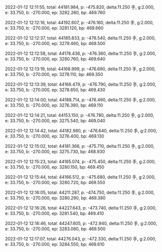 2022-01-12 12:11:55, total: 44181.984, p: -475.820, delta:11.250 手, g:2.000, e: 33.750, b: -270.000, ep: 3282.260, bp: 469.760

2022-01-12 12:12:16, total: 44192.607, p: -476.160, delta:11.250 手, g:2.000, e: 33.750, b: -270.000, ep: 3281.120, bp: 469.660

2022-01-12 12:12:37, total: 44185.833, p: -476.540, delta:11.250 手, g:2.000, e: 33.750, b: -270.000, ep: 3279.460, bp: 469.500

2022-01-12 12:12:58, total: 44178.436, p: -476.360, delta:11.250 手, g:2.000, e: 33.750, b: -270.000, ep: 3280.760, bp: 469.640

2022-01-12 12:13:19, total: 44168.999, p: -476.690, delta:11.250 手, g:2.000, e: 33.750, b: -270.000, ep: 3278.110, bp: 469.350

2022-01-12 12:13:39, total: 44166.479, p: -476.790, delta:11.250 手, g:2.000, e: 33.750, b: -270.000, ep: 3278.650, bp: 469.430

2022-01-12 12:14:00, total: 44188.714, p: -476.490, delta:11.250 手, g:2.000, e: 33.750, b: -270.000, ep: 3276.390, bp: 469.110

2022-01-12 12:14:21, total: 44153.150, p: -476.780, delta:11.250 手, g:2.000, e: 33.750, b: -270.000, ep: 3275.540, bp: 469.040

2022-01-12 12:14:42, total: 44182.980, p: -476.640, delta:11.250 手, g:2.000, e: 33.750, b: -270.000, ep: 3276.400, bp: 469.130

2022-01-12 12:15:02, total: 44181.366, p: -475.710, delta:11.250 手, g:2.000, e: 33.750, b: -270.000, ep: 3275.730, bp: 468.930

2022-01-12 12:15:23, total: 44165.074, p: -475.450, delta:11.250 手, g:2.000, e: 33.750, b: -270.000, ep: 3280.150, bp: 469.450

2022-01-12 12:15:44, total: 44166.512, p: -475.680, delta:11.250 手, g:2.000, e: 33.750, b: -270.000, ep: 3280.720, bp: 469.550

2022-01-12 12:16:05, total: 44211.287, p: -474.750, delta:11.250 手, g:2.000, e: 33.750, b: -270.000, ep: 3280.290, bp: 469.380

2022-01-12 12:16:26, total: 44227.643, p: -473.740, delta:11.250 手, g:2.000, e: 33.750, b: -270.000, ep: 3281.540, bp: 469.410

2022-01-12 12:16:46, total: 44247.605, p: -472.940, delta:11.250 手, g:2.000, e: 33.750, b: -270.000, ep: 3283.060, bp: 469.500

2022-01-12 12:17:07, total: 44276.043, p: -472.330, delta:11.250 手, g:2.000, e: 33.750, b: -270.000, ep: 3284.550, bp: 469.610